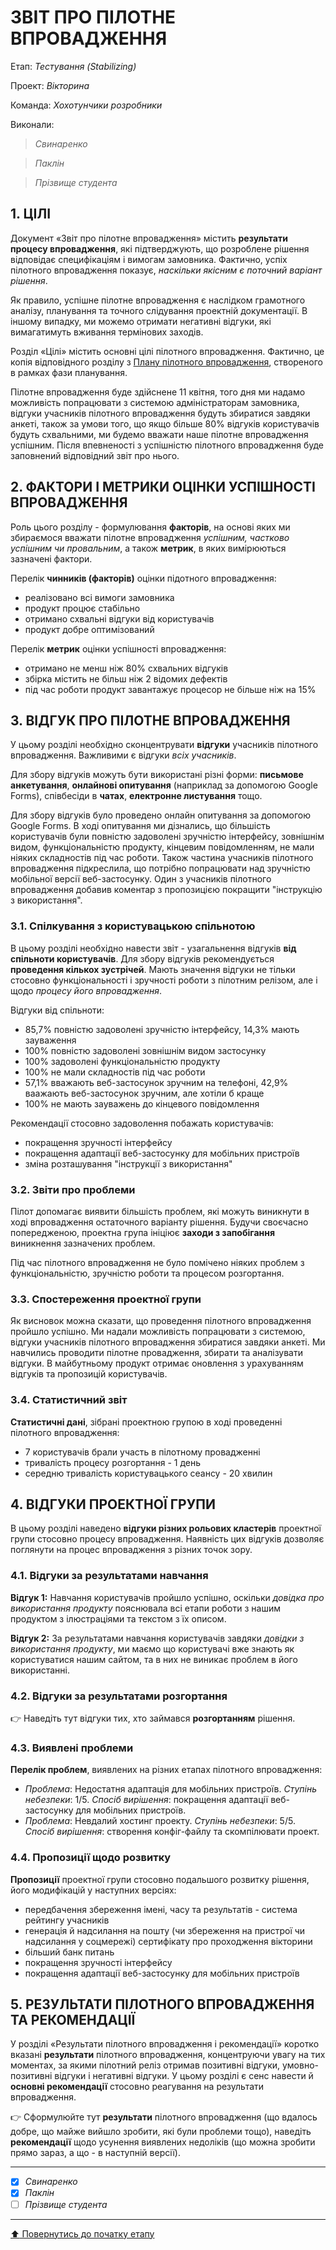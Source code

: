 ﻿# ЗВІТ ПРО ПІЛОТНЕ ВПРОВАДЖЕННЯ

Етап: *Тестування (Stabilizing)*

Проект: *Вікторина*

Команда: *Хохотунчики розробники*

Виконали:
>*Свинаренко*

>*Паклін*

>*Прізвище студента*

## **1. ЦІЛІ**

Документ «Звіт про пілотне впровадження» містить **результати процесу впровадження**, які підтверджують, що розроблене рішення відповідає специфікаціям і вимогам замовника. Фактично, успіх пілотного впровадження показує, *наскільки якісним є поточний варіант рішення*. 

Як правило, успішне пілотне впровадження є наслідком грамотного аналізу, планування та точного слідування проектній документації. В іншому випадку, ми можемо отримати негативні відгуки, які вимагатимуть вживання термінових заходів.

Розділ «Цілі» містить основні цілі пілотного впровадження. Фактично, це копія відповідного розділу з [Плану пілотного впровадження](/docs/2.Planning/%D0%97%D0%B2%D0%B5%D0%B4%D0%B5%D0%BD%D0%B8%D0%B9%20%D0%BF%D0%BB%D0%B0%D0%BD%20%D0%BF%D1%80%D0%BE%D0%B5%D0%BA%D1%82%D1%83.md), створеного в рамках фази планування.

Пілотне впровадження буде здійснене 11 квітня, того дня ми надамо можливість попрацювати з системою адміністраторам замовника, відгуки учасників пілотного впровадження будуть збиратися завдяки анкеті, також за умови того, що якщо більше 80% відгуків користувачів будуть схвальними, ми будемо вважати наше пілотне впровадження успішним. Після впевненості з успішністю пілотного впровадження буде заповнений відповідний звіт про нього.

## **2. ФАКТОРИ І МЕТРИКИ ОЦІНКИ УСПІШНОСТІ ВПРОВАДЖЕННЯ**

Роль цього розділу - формулювання **факторів**, на основі яких ми збираємося вважати пілотне впровадження *успішним, частково успішним чи провальним*, а також **метрик**, в яких вимірюються зазначені фактори.

Перелік **чинників (факторів)** оцінки підотного впровадження:
* реалізовано всі вимоги замовника
* продукт процює стабільно
* отримано схвальні відгуки від користувачів
* продукт добре оптимізований

Перелік **метрик** оцінки успішності впровадження:
* отримано не менш ніж 80% схвальних відгуків
* збірка містить не більш ніж 2 відомих дефектів
* під час роботи продукт завантажує процесор не більше ніж на 15%

## **3. ВІДГУК ПРО ПІЛОТНЕ ВПРОВАДЖЕННЯ**

У цьому розділі необхідно сконцентрувати **відгуки** учасників пілотного впровадження. Важливими є відгуки *всіх учасників*. 

Для збору відгуків можуть бути використані різні форми: **письмове анкетування**, **онлайнові опитування** (наприклад за допомогою Google Forms), співбесіди в **чатах**, **електронне листування** тощо. 

Для збору відгуків було проведено онлайн опитування за допомогою Google Forms.
В ході опитування ми дізнались, що більшість користувачів були повністю задоволені зручністю інтерфейсу, зовнішнім видом, функціональністю продукту, кінцевим повідомленням, не мали ніяких складностів під час роботи. Також частина учасників пілотного впровадження підкреслила, що потрібно попрацювати над зручністю мобільної версії веб-застосунку. Один з учасників пілотного впровадження добавив коментар з пропозицією покращити "інструкцію з використання". 

### **3.1. Спілкування з користувацькою спільнотою**

В цьому  розділі необхідно навести звіт - узагальнення відгуків **від спільноти користувачів**. 
Для збору відгуків рекомендується **проведення кількох зустрічей**. Мають значення відгуки не тільки стосовно функціональності і зручності роботи з пілотним релізом, але і щодо *процесу його впровадження*.

Відгуки від спільноти:
* 85,7% повністю задоволені зручністю інтерфейсу, 14,3% мають зауваження
* 100% повністю задоволені зовнішнім видом застосунку
* 100% задоволені функціональністю продукту
* 100% не мали складностів під час роботи
* 57,1% вважають веб-застосунок зручним на телефоні, 42,9% ваажають веб-застосунок зручним, але хотіли б краще
* 100% не мають зауважень до кінцевого повідомлення

Рекомендації стосовно задоволення побажать користувачів:
* покращення зручності інтерфейсу
* покращення адаптації веб-застосунку для мобільних пристроїв
* зміна розташування "інструкції з використання"

### **3.2. Звіти про проблеми**

Пілот допомагає виявити більшість проблем, які можуть виникнути в ході впровадження остаточного варіанту рішення. Будучи своєчасно попередженою, проектна група ініціює **заходи з запобігання** виникнення зазначених проблем. 

Під час пілотного впровадження не було помічено ніяких проблем з функціональністю, зручністю роботи та процесом розгортання.

### **3.3. Спостереження проектної групи**

Як висновок можна сказати, що проведення пілотного впровадження пройшло успішно. Ми надали можливість попрацювати з системою, відгуки учасників пілотного впровадження збиратися завдяки анкеті. Ми навчились проводити пілотне провадження, збирати та аналізувати відгуки. В майбутньому продукт отримає оновлення з урахуванням відгуків та пропозицій користувачів.

### **3.4. Статистичний звіт** 

**Статистичні дані**, зібрані проектною групою в ході проведенні пілотного впровадження:
* 7 користувачів брали участь в пілотному провадженні
* тривалість процесу розгортання - 1 день
* середню тривалість користувацького сеансу - 20 хвилин

## **4. ВІДГУКИ ПРОЕКТНОЇ ГРУПИ**

В цьому розділі наведено **відгуки різних рольових кластерів** проектної групи стосовно процесу впровадження. Наявність цих відгуків дозволяє поглянути на процес впровадження з різних точок зору.

### **4.1. Відгуки за результатами навчання**

**Відгук 1:** Навчання користувачів пройшло успішно, оскільки *довідка про використання продукту* пояснювала всі етапи роботи з нашим продуктом з ілюстраціями та текстом з їх описом. 

**Відгук 2:** За результатами навчання користувачів завдяки *довідки з використання продукту*, ми маємо що користувачі вже знають як користуватися нашим сайтом, та в них не виникає проблем в його використанні.

### **4.2. Відгуки за результатами розгортання**

:point_right: Наведіть тут відгуки тих, хто займався **розгортанням** рішення.

### **4.3. Виявлені проблеми**

**Перелік проблем**, виявлених на різних етапах пілотного впровадження:
* *Проблема*: Недостатня адаптація для мобільних пристроїв. *Ступінь небезпеки*: 1/5. *Спосіб вирішення*: покращення адаптації веб-застосунку для мобільних пристроїв.
* *Проблема*: Невдалий хостинг проекту. *Ступінь небезпеки*: 5/5. *Спосіб вирішення*: створення конфіг-файлу та скомпілювати проект.

### **4.4. Пропозиції щодо розвитку**

**Пропозиції** проектної групи стосовно подальшого розвитку рішення, його модифікацій у наступних версіях:
* передбачення збереження імені, часу та результатів - система рейтингу учасників 
* генерація й надсилання на пошту (чи збереження на пристрої чи надсилання у соцмережі) сертифікату про проходження вікторини 
* більший банк питань
* покращення зручності інтерфейсу
* покращення адаптації веб-застосунку для мобільних пристроїв

## **5. РЕЗУЛЬТАТИ ПІЛОТНОГО ВПРОВАДЖЕННЯ ТА РЕКОМЕНДАЦІЇ**

У розділі «Результати пілотного впровадження і рекомендації»  коротко вказані **результати** пілотного впровадження, концентруючи увагу на тих моментах, за якими пілотний реліз отримав позитивні відгуки, умовно-позитивні відгуки і негативні відгуки. У цьому розділі є сенс навести й **основні рекомендації** стосовно реагування на результати впровадження.

:point_right: Сформулюйте тут **результати** пілотного впровадження (що вдалось добре, що майже вийшло зробити, які були проблеми тощо), наведіть **рекомендації** щодо усунення виявлених недоліків (що можна зробити прямо зараз, а що - в наступній версії).

---

- [X] *Свинаренко*
- [X] *Паклін*
- [ ] *Прізвище студента*

---
[:arrow_up: Повернутись до початку етапу](/docs/4.Stabilizing/README.md)
